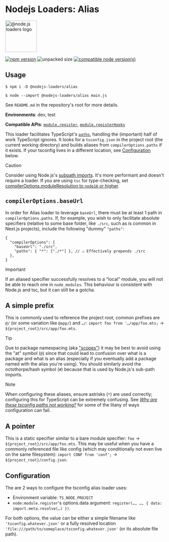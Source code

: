 # Nodejs Loaders: Alias

<img src="https://raw.githubusercontent.com/nodejs-loaders/nodejs-loaders/refs/heads/main/logo.svg" height="100" width="100" alt="@node.js loaders logo" />

[![npm version](https://img.shields.io/npm/v/@nodejs-loaders/alias.svg)](https://www.npmjs.com/package/@nodejs-loaders/alias)
![unpacked size](https://img.shields.io/npm/unpacked-size/@nodejs-loaders/alias)
[![compatible node version(s)](https://img.shields.io/node/v/@nodejs-loaders/alias.svg)](https://nodejs.org/download)

## Usage

```console
$ npm i -D @nodejs-loaders/alias
```

```console
$ node --import @nodejs-loaders/alias main.js
```

See `README.md` in the repository's root for more details.

**Environments**: dev, test

**Compatible APIs**: [`module.register`](https://nodejs.org/api/module.html#moduleregisterspecifier-parenturl-options), [`module.registerHooks`](https://nodejs.org/api/module.html#moduleregisterhooksoptions)

This loader facilitates TypeScript's [`paths`](https://www.typescriptlang.org/docs/handbook/modules/reference.html#paths), handling the (important) half of work TypeScript ignores. It looks for a `tsconfig.json` in the project root (the current working directory) and builds aliases from `compilerOptions.paths` if it exists. If your tsconfig lives in a different location, see [Configuration](#configuration) below.

> [!CAUTION]
> Consider using Node.js's [subpath imports](https://nodejs.org/api/packages.html#subpath-imports). It's more performant and doesn't require a loader. If you are using `tsc` for type-checking, set [compilerOptions.moduleResolution to `node16` or higher](https://www.typescriptlang.org/docs/handbook/modules/reference.html#packagejson-imports-and-self-name-imports).

## `compilerOptions.baseUrl`

In order for Alias loader to leverage `baseUrl`, there must be at least 1 path in `compilerOptions.paths`. If, for example, you wish to only facilitate absolute specifiers (relative to some base folder, like `./src`, such as is common in Next.js projects), include the following "dummy" `"paths"`:

```json5
{
  "compilerOptions": {
    "baseUrl": "./src",
    "paths": { "*": ["./*"] }, // ⚠️ Effectively prepends ./src
  },
}
```

> [!IMPORTANT]
> If an aliased specifier successfully resolves to a "local" module, you will not be able to reach one in `node_modules`. This behaviour is consistent with Node.js and tsc, but it can still be a gotcha.

## A simple prefix

This is commonly used to reference the project root; common prefixes are `@/` (or some variation like `@app/`) and `…/`: `import foo from '…/app/foo.mts;` → `${project_root}/src/app/foo.mts`.

> [!TIP]
> Due to package namespacing (aka ["scopes"](https://docs.npmjs.com/about-scopes)) it may be best to avoid using the "at" symbol (`@`) since that could lead to confusion over what is a package and what is an alias (especially if you eventually add a package named with the alias you're using). You should similarly avoid the octothorpe/hash symbol (`#`) because that is used by Node.js's sub-path imports.

> [!NOTE]
> When configuring these aliases, ensure astrisks (`*`) are used correctly; configuring this for TypeScript can be extremely confusing. See [_Why are these tsconfig paths not working?_](https://stackoverflow.com/q/50679031) for some of the litany of ways configuration can fail.

## A pointer

This is a static specifier similar to a bare module specifier: `foo` → `${project_root}/src/app/foo.mts`. This may be useful when you have a commonly referenced file like config (which may conditionally not even live on the same filesystem): `import CONF from 'conf';` → `${project_root}/config.json`.

## Configuration

The are 2 ways to configure the tsconfig alias loader uses:

* Environment variable: `TS_NODE_PROJECT`
* `node:module.register`'s options.data argument: `register(…, …, { data: import.meta.resolve(…) })`.

For both options, the value can be either a simple filename like `'tsconfig.whatever.json'` or a fully resolved location `'file:///path/to/someplace/tsconfig.whatever.json'` (or its absolute file path).

